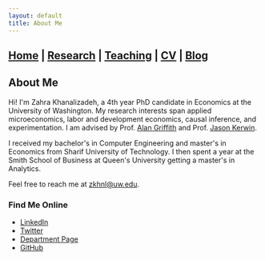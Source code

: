 ```yaml
---
layout: default
title: About Me
---
```

## [Home](./index.md) | [Research](./research.md) | [Teaching](./teaching.md) | [CV](./cv.md) | [Blog](./misc.md)



## About Me

Hi! I'm Zahra Khanalizadeh, a 4th year PhD candidate in Economics at the University of Washington. My research interests span applied microeconomics, labor and development economics, causal inference, and experimentation. I am advised by Prof. [Alan Griffith](https://econ.washington.edu/people/alan-griffith) and Prof. [Jason Kerwin](https://jasonkerwin.com/).

I received my bachelor's in Computer Engineering and master's in Economics from Sharif University of Technology. I then spent a year at the Smith School of Business at Queen's University getting a master's in Analytics.

Feel free to reach me at zkhnl@uw.edu.

### Find Me Online  
- [LinkedIn](https://www.linkedin.com/in/zahra-khanalizadeh)  
- [Twitter](https://x.com/Zahra_Khanali)  
- [Department Page](https://econ.washington.edu/people/zahra-khanalizadeh)  
- [GitHub](https://github.com/zahrakhanalizade)
